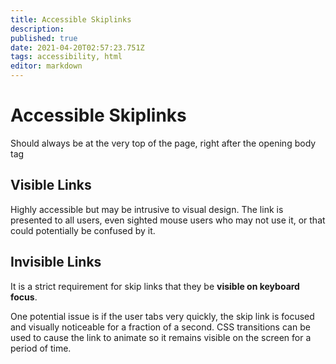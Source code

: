 ```yaml
---
title: Accessible Skiplinks
description: 
published: true
date: 2021-04-20T02:57:23.751Z
tags: accessibility, html
editor: markdown
---
```


# Accessible Skiplinks
Should always be at the very top of the page, right after the opening body tag

## Visible Links
Highly accessible but may be intrusive to visual design. The link is presented to all users, even sighted mouse users who may not use it, or that could potentially be confused by it.
## Invisible Links
It is a strict requirement for skip links that they be **visible on keyboard focus**. 

One potential issue is if the user tabs very quickly, the skip link is focused and visually noticeable for a fraction of a second. CSS transitions can be used to cause the link to animate so it remains visible on the screen for a period of time. 